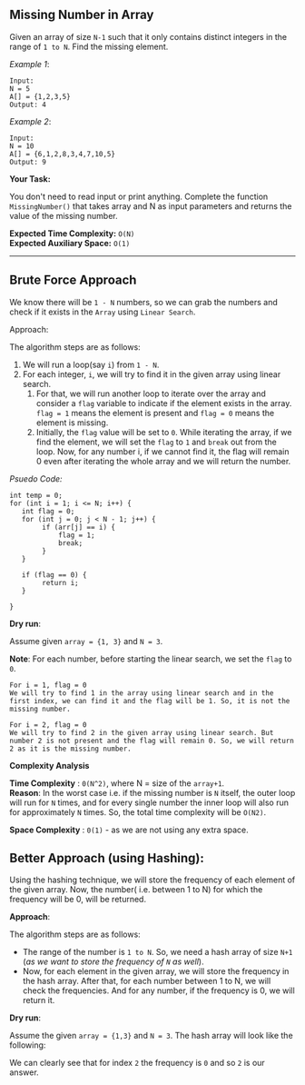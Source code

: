  Missing Number in Array
--------------------------


Given an array of size `N-1` such that it only contains distinct integers in the range of `1 to N`. Find the missing element.

*Example 1*:

```
Input:
N = 5
A[] = {1,2,3,5}
Output: 4
```

*Example 2*:

```
Input:
N = 10
A[] = {6,1,2,8,3,4,7,10,5}
Output: 9
```

**Your Task:**

You don't need to read input or print anything. Complete the function `MissingNumber()` that takes array and N as input  parameters and returns the value of the missing number.

**Expected Time Complexity:** ``O(N)`` <br>
**Expected Auxiliary Space:** ``O(1)``

***

Brute Force Approach
--------------------


We know there will be `1 - N` numbers, so we can grab the numbers and check if it exists in the `Array` using `Linear Search`.

Approach:

The algorithm steps are as follows:

1) We will run a loop(say `i`) from `1 - N`.
2) For each integer, `i`, we will try to find it in the given array using linear search.
   1) For that, we will run another loop to iterate over the array and consider a `flag` variable to indicate if the element exists in the array. `flag = 1` means the element is present and `flag = 0` means the element is missing.
   2) Initially, the `flag` value will be set to `0`. While iterating the array, if we find the element, we will set the `flag` to `1` and `break` out from the loop.
   Now, for any number i, if we cannot find it, the flag will remain 0 even after iterating the whole array and we will return the number.


*Psuedo Code:*

```
int temp = 0;
for (int i = 1; i <= N; i++) {
   int flag = 0;
   for (int j = 0; j < N - 1; j++) {
        if (arr[j] == i) {
            flag = 1;
            break;
        }
   }
   
   if (flag == 0) {
        return i;
   }
    
}
```

**Dry run**:

Assume given `array = {1, 3}` and `N = 3`.

**Note**: For each number, before starting the linear search, we set the `flag` to `0`.
```text
For i = 1, flag = 0
We will try to find 1 in the array using linear search and in the first index, we can find it and the flag will be 1. So, it is not the missing number.

For i = 2, flag = 0
We will try to find 2 in the given array using linear search. But number 2 is not present and the flag will remain 0. So, we will return 2 as it is the missing number.
```
**Complexity Analysis**

**Time Complexity** : `0(N^2)`, where N = size of the `array+1`. <br>
**Reason**: In the worst case i.e. if the missing number is `N` itself, the outer loop will run for `N` times, and for every single number the inner loop will also run for approximately `N` times. So, the total time complexity will be `O(N2)`.

**Space Complexity** : `0(1)` - as we are not using any extra space.

Better Approach (using Hashing):
--------------------------------

Using the hashing technique, we will store the frequency of each element of the given array. Now, the number( i.e. between 1 to N) for which the frequency will be 0, will be returned.

**Approach**:

The algorithm steps are as follows:

- The range of the number is `1 to N`. So, we need a hash array of size `N+1` (_as we want to store the frequency of `N` as well_).
- Now, for each element in the given array, we will store the frequency in the hash array.
After that, for each number between 1 to N, we will check the frequencies. And for any number, if the frequency is 0, we will return it.


**Dry run**:

Assume the given `array = {1,3}` and `N = 3`. The hash array will look like the following:


We can clearly see that for index `2` the frequency is `0` and so `2` is our answer.